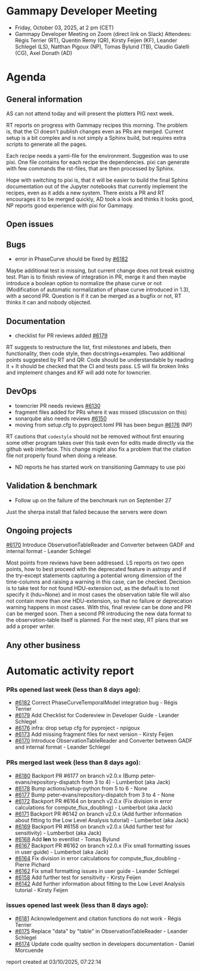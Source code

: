 # Gammapy Developer Meeting 
 * Friday, October 03, 2025, at 2 pm (CET) 
 * Gammapy Developer Meeting on Zoom (direct link on Slack) 
Attendees: Régis Terrier (RT), Quentin Remy (QR), Kirsty Feijen (KF), Leander Schlegel (LS), Natthan Pigoux (NP), Tomas Bylund (TB), Claudio Galelli (CG), Axel Donath (AD)

# Agenda
## General information

AS can not attend today and will present the plotters PIG next week.

RT reports on progress with Gammapy recipes this morning. The problem is, that the CI doesn't publish changes even as PRs are merged. Current setup is a bit complex and is not simply a Sphinx build, but requires extra scripts to generate all the pages.

Each recipe needs a yaml-file for the environment.
Suggestion was to use pixi. One file contains for each recipe the dependencies. pixi can generate with few commands the rst-files, that are then processed by Sphinx.

Hope with switching to pixi is, that it will be easier to build  the final Sphinx documentation out of the Jupyter notebooks that currently implement the recipes, even as it adds a new system. There exists a PR and RT encourages it to be merged quickly, AD took a look and thinks it looks good, NP reports good experience with pixi for Gammapy.


## Open issues

## Bugs

- error in PhaseCurve should be fixed by [#6182](https://github.com/gammapy/gammapy/pull/6182)
  
Maybe additional test is missing, but current change does not break existing test.
Plan is to finish review of integration in PR, merge it and then maybe introduce a boolean option to normalize the phase curve or not (Modification of automatic normalization of phase curve introduced in 1.3), with a second PR. Question is if it can be merged as a bugfix or not, RT thinks it can and nobody objected.

## Documentation

- checklist for PR reviews added [#6179](https://github.com/gammapy/gammapy/pull/6179)
  
RT suggests to restructure the list, first milestones and labels, then functionality, then code style, then docstrings+examples. Two additional points suggested by RT and QR: Code should be understandable by reading it + It should be checked that the CI and tests pass. LS will fix broken links and implement changes and KF will add note for towncrier.


## DevOps

- towncrier PR needs reviews [#6130](https://github.com/gammapy/gammapy/pull/6130)
- fragment files added for PRs where it was missed (discussion on this)
- sonarqube also needs reviews [#6150](https://github.com/gammapy/gammapy/pull/6150)
- moving from setup.cfg to pyproject.toml PR has been begun [#6176](https://github.com/gammapy/gammapy/pull/6176) (NP)
  
 RT cautions that `codestyle` should not be removed without first ensuring some other program takes over this task even for edits made directly via the github web interface. This change might also fix a problem that the citation file not properly found when doing a release.

- ND reports he has started work on transitioning Gammapy to use pixi

## Validation & benchmark
- Follow up on the failure of the benchmark run on September 27
  
Just the sherpa install that failed because the servers were down

## Ongoing projects
[#6170](https://github.com/gammapy/gammapy/pull/6170) Introduce ObservationTableReader and Converter between GADF and internal format - Leander Schlegel

Most points from reviews have been addressed. LS reports on two open points, how to best proceed with the deprecated feature in astropy and if the try-except statements capturing a potential wrong dimension of the time-columns and raising a warning in this case, can be checked.
Decision is to take test for not found HDU-extension out, as the default is to not specify it (hdu=None) and in most cases the observation table file will also not contain more than one HDU-extension, so that no failure or deprecation warning happens in most cases.
With this, final review can be done and PR can be merged soon. Then a second PR introducing the new data format to the observation-table itself is planned. For the next step, RT plans that we add a proper writer.

## Any other business

# Automatic activity report

### PRs opened last week (less than 8 days ago): 
* [#6182](https://github.com/gammapy/gammapy/pull/6182) Correct PhaseCurveTemporalModel integration bug - Régis Terrier
* [#6179](https://github.com/gammapy/gammapy/pull/6179) Add Checklist for Codereview in Developer Guide - Leander Schlegel
* [#6176](https://github.com/gammapy/gammapy/pull/6176) infra: drop setup cfg for pyproject - npigoux
* [#6173](https://github.com/gammapy/gammapy/pull/6173) Add missing fragment files for next version - Kirsty Feijen
* [#6170](https://github.com/gammapy/gammapy/pull/6170) Introduce ObservationTableReader and Converter between GADF and internal format - Leander Schlegel

### PRs merged last week (less than 8 days ago): 
* [#6180](https://github.com/gammapy/gammapy/pull/6180) Backport PR #6177 on branch v2.0.x (Bump peter-evans/repository-dispatch from 3 to 4) - Lumberbot (aka Jack)
* [#6178](https://github.com/gammapy/gammapy/pull/6178) Bump actions/setup-python from 5 to 6 - None
* [#6177](https://github.com/gammapy/gammapy/pull/6177) Bump peter-evans/repository-dispatch from 3 to 4 - None
* [#6172](https://github.com/gammapy/gammapy/pull/6172) Backport PR #6164 on branch v2.0.x (Fix division in error calculations for compute_flux_doubling) - Lumberbot (aka Jack)
* [#6171](https://github.com/gammapy/gammapy/pull/6171) Backport PR #6142 on branch v2.0.x (Add further information about fitting to the Low Level Analysis tutorial) - Lumberbot (aka Jack)
* [#6169](https://github.com/gammapy/gammapy/pull/6169) Backport PR #6158 on branch v2.0.x (Add further test for sensitivity) - Lumberbot (aka Jack)
* [#6168](https://github.com/gammapy/gammapy/pull/6168) Add __len__ to eventlist - Tomas Bylund
* [#6167](https://github.com/gammapy/gammapy/pull/6167) Backport PR #6162 on branch v2.0.x (Fix small formatting issues in user guide) - Lumberbot (aka Jack)
* [#6164](https://github.com/gammapy/gammapy/pull/6164) Fix division in error calculations for compute_flux_doubling - Pierre Pichard
* [#6162](https://github.com/gammapy/gammapy/pull/6162) Fix small formatting issues in user guide - Leander Schlegel
* [#6158](https://github.com/gammapy/gammapy/pull/6158) Add further test for sensitivity - Kirsty Feijen
* [#6142](https://github.com/gammapy/gammapy/pull/6142) Add further information about fitting to the Low Level Analysis tutorial - Kirsty Feijen

### issues opened last week (less than 8 days ago): 
* [#6181](https://github.com/gammapy/gammapy/issues/6181) Acknowledgement and citation functions do not work - Régis Terrier
* [#6175](https://github.com/gammapy/gammapy/issues/6175) Replace "data" by "table" in ObservationTableReader - Leander Schlegel
* [#6174](https://github.com/gammapy/gammapy/issues/6174) Update code quality section in developers documentation - Daniel Morcuende

 report created at 03/10/2025, 07:22:14
